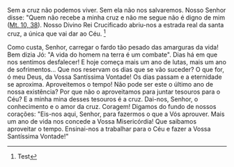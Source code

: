 Sem a cruz não podemos viver. Sem ela não nos salvaremos. Nosso Senhor disse: "Quem não recebe a minha cruz e não me segue não é digno de mim ([Mt. 10, 38](https://vulgata.online/bible/Mt.10?ed=MS&vfn=MS.Mt.10.38:vs)). Nosso Divino Rei Crucificado abriu-nos a estrada real da santa cruz, a única que vai dar ao Céu. [^1]

Como custa, Senhor, carregar o fardo tão pesado das amarguras da vida! Bem dizia Jó: "A vida do homem na terra é um combate". Dias há em que nos sentimos desfalecer! E hoje começa mais um ano de lutas, mais um ano de sofrimentos\... Que nos reservam os dias que se vão suceder? O que for, ó meu Deus, da Vossa Santíssima Vontade! Os dias passam e a eternidade se aproxima. Aproveitemos o tempo! Não pode ser este o último ano de nossa existência? Por que não o aproveitamos para juntar tesouros para o Céu? E a minha mina desses tesouros é a cruz. Dai-nos, Senhor, o conhecimento e o amor da cruz. Coragem! Digamos do fundo de nossos corações: "Eis-nos aqui, Senhor, para fazermos o que a Vós aprouver. Mais um ano de vida nos concede a Vossa Misericórdia! Que saibamos aproveitar o tempo. Ensinai-nos a trabalhar para o Céu e fazer a Vossa Santíssima Vontade!"

[^1]: Test